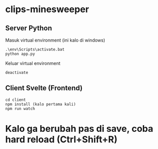 # clips-minesweeper
## Server Python
Masuk virtual environment (ini kalo di windows)
```
.\env\Scripts\activate.bat
python app.py
```
Keluar virtual environment
```
deactivate
```
## Client Svelte (Frontend)
```
cd client
npm install (kalo pertama kali)
npm run watch
```

# Kalo ga berubah pas di save, coba hard reload (Ctrl+Shift+R)